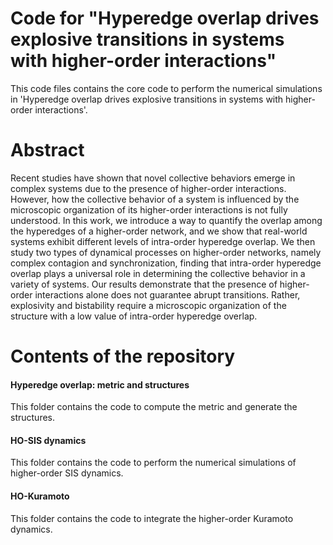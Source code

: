 # Code for "Hyperedge overlap drives explosive transitions in systems with higher-order interactions"

This code files contains the core code to perform the numerical simulations in 'Hyperedge overlap drives explosive transitions in systems with higher-order interactions'.

# Abstract

Recent studies have shown that novel collective behaviors emerge in complex systems due to the presence of higher-order interactions. However, how the collective behavior of a system is influenced by the microscopic organization of its higher-order interactions is not fully understood. In this work,  we introduce a way to quantify the overlap among the hyperedges of a higher-order network, and we show that real-world systems exhibit  different levels of intra-order hyperedge overlap. We then study two types of dynamical processes on higher-order networks, namely complex contagion and synchronization, finding that intra-order hyperedge overlap plays a universal role in determining the collective behavior in a variety of systems. Our results demonstrate that the presence of higher-order interactions alone does not guarantee abrupt transitions. Rather, explosivity and bistability require a microscopic organization of the structure with a low value of intra-order hyperedge overlap.

# Contents of the repository

#### Hyperedge overlap: metric and structures 

This folder contains the code to compute the metric and generate the structures.

#### HO-SIS dynamics 

This folder contains the code to perform the numerical simulations of higher-order SIS dynamics.

#### HO-Kuramoto 

This folder contains the code to integrate the higher-order Kuramoto dynamics.



